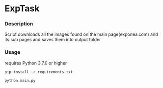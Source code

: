 # ExpTask

### Description
Script downloads all the images found on the main page(exponea.com) and its sub pages and saves them into output folder

### Usage

requires Python 3.7.0 or higher

```
pip install -r requirements.txt

python main.py
